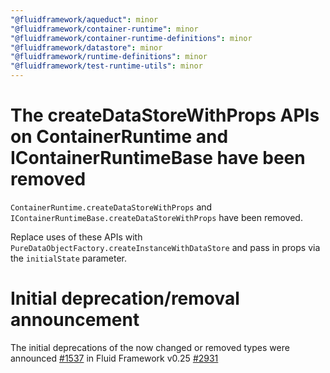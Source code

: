 ```yaml
---
"@fluidframework/aqueduct": minor
"@fluidframework/container-runtime": minor
"@fluidframework/container-runtime-definitions": minor
"@fluidframework/datastore": minor
"@fluidframework/runtime-definitions": minor
"@fluidframework/test-runtime-utils": minor
---
```


# The createDataStoreWithProps APIs on ContainerRuntime and IContainerRuntimeBase have been removed

`ContainerRuntime.createDataStoreWithProps` and `IContainerRuntimeBase.createDataStoreWithProps`
have been removed.

Replace uses of these APIs with `PureDataObjectFactory.createInstanceWithDataStore` and pass in props via the `initialState`
parameter.

# Initial deprecation/removal announcement

The initial deprecations of the now changed or removed types were announced [#1537](https://github.com/microsoft/FluidFramework/issues/1537)
in Fluid Framework v0.25 [#2931](https://github.com/microsoft/FluidFramework/pull/2931)
